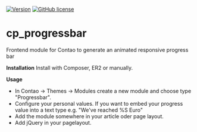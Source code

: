 [![Version](https://img.shields.io/packagist/v/stefansl/cp_progressbar.svg?style=flat-square)](https://packagist.org/packages/stefansl/cp_progressbar)  [![GitHub license](https://img.shields.io/badge/license-GPL-blue.svg?style=flat-square)](https://raw.githubusercontent.com/stefansl/cp_progressbar/master/LICENSE)

cp_progressbar
================

Frontend module for Contao to generate an animated responsive progress bar

**Installation**
Install with Composer, ER2 or manually.

**Usage**
*   In Contao -> Themes -> Modules create a new module and choose type "Progressbar".
*   Configure your personal values. If you want to embed your progress value into a text type e.g. "We've reached %S Euro"
*   Add the module somewhere in your article oder page layout.
*   Add jQuery in your pagelayout.
